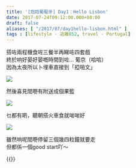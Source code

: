 ```yaml
---
title: '[抱抱葡萄牙] Day1：Hello Lisbon'
date: 2017-07-24T09:12:00.000+08:00
draft: false
aliases: [ "/2017/07/day1hello-lisbon.html" ]
tags : [lifestyle - 逃離852, travel - Portugal]
---
```


搭咗兩程機食咗三餐半再睇咗四套戲  
終於响好晏好晏嘅時間到咗... 葡京（哈哈）  
因為太夜所以卜埋車直接到「掗啪文」  

![](https://c1.staticflickr.com/5/4130/35672550985_e608cbcd78_z.jpg)

然後喜見間嘢有附送成個果籃  

![](https://c1.staticflickr.com/5/4035/34863370083_f952b1ac2c_z.jpg)

乜都有啲，聽朝搭火車食就啱啱好  

![](https://c1.staticflickr.com/5/4211/35672538235_456b6169ae_z.jpg)

雖然响呢間嘢停留三個幾四粒鐘就要走  
但都係一個good start吖～  
  
{{<portugal>}}  
